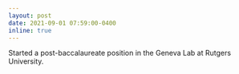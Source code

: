 ```yaml
---
layout: post
date: 2021-09-01 07:59:00-0400
inline: true
---
```


Started a post-baccalaureate position in the Geneva Lab at Rutgers University.
